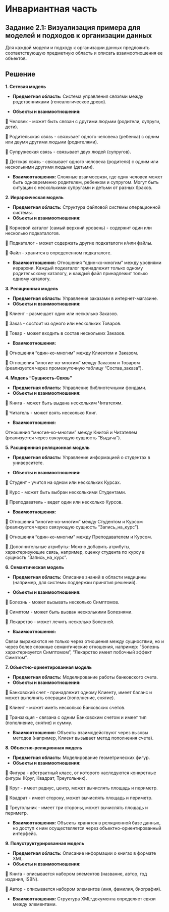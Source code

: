 # Инвариантная часть
## Задание 2.1: Визуализация примера для моделей и подходов к организации данных

Для каждой модели и подходу к организации данных предложить соответствующую предметную область и описать взаимоотношения ее объектов.

## Решение

**1. Сетевая модель**

* **Предметная область:** Система управления связями между родственниками (генеалогическое древо).

* **Объекты и взаимоотношения:**

:small_red_triangle: Человек - может быть связан с другими людьми (родители, супруги, дети).

:small_red_triangle: Родительская связь - связывает одного человека (ребенка) с одним или двумя другими людьми (родителями).

:small_red_triangle: Супружеская связь - связывает двух людей (супругов).

:small_red_triangle: Детская связь - связывает одного человека (родителя) с одним или несколькими другими людьми (детьми).

* **Взаимоотношения:** Сложные взаимосвязи, где один человек может быть одновременно родителем, ребенком и супругом. Могут быть ситуации с несколькими супругами и детьми от разных браков.

**2. Иерархическая модель**
* **Предметная область:** Структура файловой системы операционной системы.
* **Объекты и взаимоотношения:**

:small_red_triangle: Корневой каталог (самый верхний уровень) - содержит один или несколько подкаталогов.

:small_red_triangle: Подкаталог - может содержать другие подкаталоги и/или файлы.

:small_red_triangle: Файл - хранится в определенном подкаталоге.
* **Взаимоотношения:** Отношения “один-ко-многим” между уровнями иерархии. Каждый подкаталог принадлежит только одному родительскому каталогу, и каждый файл принадлежит только одному каталогу.

**3. Реляционная модель**
* **Предметная область:** Управление заказами в интернет-магазине.
* **Объекты и взаимоотношения:**

:small_red_triangle: Клиент - размещает один или несколько Заказов.

:small_red_triangle: Заказ - состоит из одного или нескольких Товаров.

:small_red_triangle: Товар - может входить в состав нескольких Заказов.

* **Взаимоотношения:**

:small_red_triangle: Отношения “один-ко-многим” между Клиентом и Заказом.

:small_red_triangle: Отношения “многие-ко-многим” между Заказом и Товаром (реализуется через промежуточную таблицу “Состав_заказа”).

**4. Модель “Сущность-Связь”**

* **Предметная область:** Управление библиотечными фондами.
* **Объекты и взаимоотношения:**

:small_red_triangle: Книга - может быть выдана нескольким Читателям.

:small_red_triangle: Читатель - может взять несколько Книг.

* **Взаимоотношения:**

Отношения “многие-ко-многим” между Книгой и Читателем (реализуется через связующую сущность “Выдача”).

**5. Расширенная реляционная модель**

* **Предметная область:** Управление информацией о студентах в университете.

* **Объекты и взаимоотношения:**

:small_red_triangle: Студент - учится на одном или нескольких Курсах.

:small_red_triangle: Курс - может быть выбран несколькими Студентами.

:small_red_triangle: Преподаватель - ведет один или несколько Курсов.

* **Взаимоотношения:**

:small_red_triangle: Отношения “многие-ко-многим” между Студентом и Курсом (реализуется через связующую сущность “Запись_на_курс”).

:small_red_triangle: Отношения “один-ко-многим” между Преподавателем и Курсом.

:small_red_triangle: Дополнительные атрибуты: Можно добавить атрибуты, характеризующие связь, например, оценку студента по курсу в сущность “Запись_на_курс”.


**6. Семантическая модель**

* **Предметная область:** Описание знаний в области медицины (например, для системы поддержки принятия решений).

* **Объекты и взаимоотношения:**

:small_red_triangle: Болезнь - может вызывать несколько Симптомов.

:small_red_triangle: Симптом - может быть вызван несколькими Болезнями.

:small_red_triangle: Лекарство - может лечить несколько Болезней.

* **Взаимоотношения:**

Связи выражаются не только через отношения между сущностями, но и через более сложные семантические отношения, например: “Болезнь характеризуется Симптомом”, “Лекарство имеет побочный эффект Симптом”.


**7. Объектно-ориентированная модель**

* **Предметная область:** Моделирование работы банковского счета.
* **Объекты и взаимоотношения:**

:small_red_triangle: Банковский счет - принадлежит одному Клиенту, имеет баланс и может выполнять операции (пополнение, снятие).

:small_red_triangle: Клиент - может иметь несколько Банковских счетов.

:small_red_triangle: Транзакция - связана с одним Банковским счетом и имеет тип (пополнение, снятие) и сумму.

* **Взаимоотношения:** Объекты взаимодействуют через вызовы методов (например, Клиент вызывает метод пополнения счета).


**8. Объектно-реляционная модель**

* **Предметная область:** Моделирование геометрических фигур.
* **Объекты и взаимоотношения:**

:small_red_triangle: Фигура - абстрактный класс, от которого наследуются конкретные фигуры (Круг, Квадрат, Треугольник).

:small_red_triangle: Круг - имеет радиус, центр, может вычислять площадь и периметр.

:small_red_triangle: Квадрат - имеет сторону, может вычислять площадь и периметр.

:small_red_triangle: Треугольник - имеет три стороны, может вычислять площадь и периметр.

* **Взаимоотношения:** Объекты хранятся в реляционной базе данных, но доступ к ним осуществляется через объектно-ориентированный интерфейс.

**9. Полуструктурированная модель**

* **Предметная область:** Описание информации о книгах в формате XML.
* **Объекты и взаимоотношения:**

:small_red_triangle: Книга - описывается набором элементов (название, автор, год издания, ISBN).

:small_red_triangle: Автор - описывается набором элементов (имя, фамилия, биография).

* **Взаимоотношения:** Структура XML-документа определяет связи между элементами.
